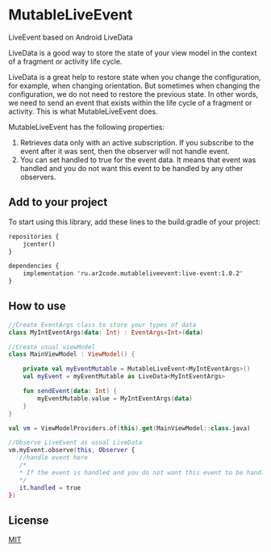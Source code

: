 # MutableLiveEvent
LiveEvent based on Android LiveData

LiveData is a good way to store the state of your view model in the context of a fragment or activity life cycle.

LiveData is a great help to restore state when you change the configuration, for example, when changing orientation. But sometimes when changing the configuration, we do not need to restore the previous state. In other words, we need to send an event that exists within the life cycle of a fragment or activity.
This is what MutableLiveEvent does.

MutableLiveEvent has the following properties:

1.	Retrieves data only with an active subscription. If you subscribe to the event after it was sent, then the observer will not handle event.
2.	You can set handled to true for the event data. It means that event was handled and you do not want this event to be handled by any other observers.

## Add to your project

To start using this library, add these lines to the build.gradle of your project:

```xml
repositories {
    jcenter()
}

dependencies {
    implementation 'ru.ar2code.mutableliveevent:live-event:1.0.2'
}
```

## How to use

```kotlin
//Create EventArgs class to store your types of data
class MyIntEventArgs(data: Int) : EventArgs<Int>(data)

//Create usual viewModel
class MainViewModel : ViewModel() {

    private val myEventMutable = MutableLiveEvent<MyIntEventArgs>()
    val myEvent = myEventMutable as LiveData<MyIntEventArgs>

    fun sendEvent(data: Int) {
        myEventMutable.value = MyIntEventArgs(data)
    }
}

val vm = ViewModelProviders.of(this).get(MainViewModel::class.java)

//Observe LiveEvent as usual LiveData
vm.myEvent.observe(this, Observer {
   //handle event here
   /*
   * If the event is handled and you do not want this event to be handled by any other observers.
   */
   it.handled = true
})      
```

## License
  [MIT](https://github.com/ar2code/MutableLiveEvent/blob/master/LICENSE)
